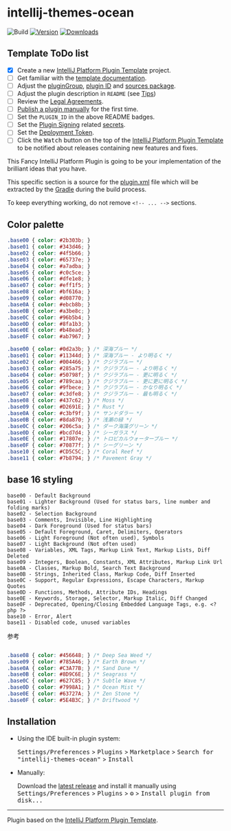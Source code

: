 # intellij-themes-ocean

![Build](https://github.com/naoyukik/intellij-themes-ocean/workflows/Build/badge.svg)
[![Version](https://img.shields.io/jetbrains/plugin/v/PLUGIN_ID.svg)](https://plugins.jetbrains.com/plugin/PLUGIN_ID)
[![Downloads](https://img.shields.io/jetbrains/plugin/d/PLUGIN_ID.svg)](https://plugins.jetbrains.com/plugin/PLUGIN_ID)

## Template ToDo list
- [x] Create a new [IntelliJ Platform Plugin Template][template] project.
- [ ] Get familiar with the [template documentation][template].
- [ ] Adjust the [pluginGroup](./gradle.properties), [plugin ID](./src/main/resources/META-INF/plugin.xml) and [sources package](./src/main/kotlin).
- [ ] Adjust the plugin description in `README` (see [Tips][docs:plugin-description])
- [ ] Review the [Legal Agreements](https://plugins.jetbrains.com/docs/marketplace/legal-agreements.html?from=IJPluginTemplate).
- [ ] [Publish a plugin manually](https://plugins.jetbrains.com/docs/intellij/publishing-plugin.html?from=IJPluginTemplate) for the first time.
- [ ] Set the `PLUGIN_ID` in the above README badges.
- [ ] Set the [Plugin Signing](https://plugins.jetbrains.com/docs/intellij/plugin-signing.html?from=IJPluginTemplate) related [secrets](https://github.com/JetBrains/intellij-platform-plugin-template#environment-variables).
- [ ] Set the [Deployment Token](https://plugins.jetbrains.com/docs/marketplace/plugin-upload.html?from=IJPluginTemplate).
- [ ] Click the <kbd>Watch</kbd> button on the top of the [IntelliJ Platform Plugin Template][template] to be notified about releases containing new features and fixes.

<!-- Plugin description -->
This Fancy IntelliJ Platform Plugin is going to be your implementation of the brilliant ideas that you have.

This specific section is a source for the [plugin.xml](/src/main/resources/META-INF/plugin.xml) file which will be extracted by the [Gradle](/build.gradle.kts) during the build process.

To keep everything working, do not remove `<!-- ... -->` sections. 

## Color palette
```css
.base00 { color: #2b303b; }
.base01 { color: #343d46; }
.base02 { color: #4f5b66; }
.base03 { color: #65737e; }
.base04 { color: #a7adba; }
.base05 { color: #c0c5ce; }
.base06 { color: #dfe1e8; }
.base07 { color: #eff1f5; }
.base08 { color: #bf616a; }
.base09 { color: #d08770; }
.base0A { color: #ebcb8b; }
.base0B { color: #a3be8c; }
.base0C { color: #96b5b4; }
.base0D { color: #8fa1b3; }
.base0E { color: #b48ead; }
.base0F { color: #ab7967; }
```

```css
.base00 { color: #0d2a3b; } /* 深海ブルー */
.base01 { color: #11344d; } /* 深海ブルー - より明るく */
.base02 { color: #004466; } /* クジラブルー */
.base03 { color: #285a75; } /* クジラブルー - より明るく */
.base04 { color: #50798f; } /* クジラブルー - 更に明るく */
.base05 { color: #789caa; } /* クジラブルー - 更に更に明るく */
.base06 { color: #9fbece; } /* クジラブルー - かなり明るく */
.base07 { color: #c3dfe8; } /* クジラブルー - 最も明るく */
.base08 { color: #437c62; } /* Moss */
.base09 { color: #D2691E; } /* Rust */
.base0A { color: #c3bf9f; } /* サンドダラー */
.base0B { color: #8da870; } /* 浅瀬の緑 */
.base0C { color: #206c5a; } /* ダーク海藻グリーン */
.base0D { color: #bcd7d4; } /* シーガラス */
.base0E { color: #17807e; } /* トロピカルウォーターブルー */
.base0F { color: #70877f; } /* シーグリーン */
.base10 { color: #CD5C5C; } /* Coral Reef */
.base11 { color: #7b8794; } /* Pavement Gray */
```

## base 16 styling
```
base00 - Default Background
base01 - Lighter Background (Used for status bars, line number and folding marks)
base02 - Selection Background
base03 - Comments, Invisible, Line Highlighting
base04 - Dark Foreground (Used for status bars)
base05 - Default Foreground, Caret, Delimiters, Operators
base06 - Light Foreground (Not often used), Symbols
base07 - Light Background (Not often used)
base08 - Variables, XML Tags, Markup Link Text, Markup Lists, Diff Deleted
base09 - Integers, Boolean, Constants, XML Attributes, Markup Link Url
base0A - Classes, Markup Bold, Search Text Background
base0B - Strings, Inherited Class, Markup Code, Diff Inserted
base0C - Support, Regular Expressions, Escape Characters, Markup Quotes
base0D - Functions, Methods, Attribute IDs, Headings
base0E - Keywords, Storage, Selector, Markup Italic, Diff Changed
base0F - Deprecated, Opening/Closing Embedded Language Tags, e.g. <?php ?>
base10 - Error, Alert
base11 - Disabled code, unused variables
```
<!-- Plugin description end -->

参考
```css

.base08 { color: #456648; } /* Deep Sea Weed */
.base09 { color: #785A46; } /* Earth Brown */
.base0A { color: #C3A77B; } /* Sand Dune */
.base0B { color: #8D9C6E; } /* Seagrass */
.base0C { color: #627C85; } /* Subtle Wave */
.base0D { color: #7998A1; } /* Ocean Mist */
.base0E { color: #63727A; } /* Zen Stone */
.base0F { color: #5E4B3C; } /* Driftwood */

```

## Installation

- Using the IDE built-in plugin system:
  
  <kbd>Settings/Preferences</kbd> > <kbd>Plugins</kbd> > <kbd>Marketplace</kbd> > <kbd>Search for "intellij-themes-ocean"</kbd> >
  <kbd>Install</kbd>
  
- Manually:

  Download the [latest release](https://github.com/naoyukik/intellij-themes-ocean/releases/latest) and install it manually using
  <kbd>Settings/Preferences</kbd> > <kbd>Plugins</kbd> > <kbd>⚙️</kbd> > <kbd>Install plugin from disk...</kbd>


---
Plugin based on the [IntelliJ Platform Plugin Template][template].

[template]: https://github.com/JetBrains/intellij-platform-plugin-template
[docs:plugin-description]: https://plugins.jetbrains.com/docs/intellij/plugin-user-experience.html#plugin-description-and-presentation
